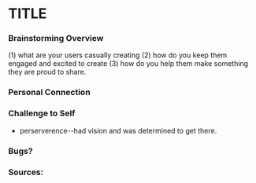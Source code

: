 # TITLE
### Brainstorming Overview 
(1) what are your users casually creating
(2) how do you keep them engaged and excited to create
(3) how do you help them make something they are proud to share.
### Personal Connection
### Challenge to Self
- perserverence--had vision and was determined to get there.
### Bugs? 
### Sources: 
